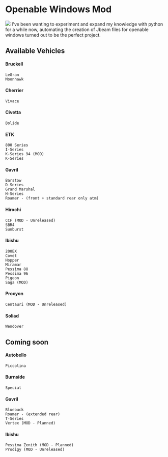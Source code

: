 # Openable Windows Mod
![](https://www.beamng.com/attachments/beamngdrivex642021-12-0704-03-35-png.860583/)
I've been wanting to experiment and expand my knowledge with python for a while now, automating the creation of Jbeam files for openable windows turned out to be the perfect project.
## Available Vehicles
#### Bruckell
	LeGran
	Moonhawk
#### Cherrier
	Vivace
#### Civetta
	Bolide
#### ETK
	800 Series
	I-Series
	K-Series 94 (MOD)
	K-Series
#### Gavril
	Barstow
	D-Series
	Grand Marshal
	H-Series
	Roamer - (front + standard rear only atm)
#### Hirochi
	CCF (MOD - Unreleased)
	SBR4
	Sunburst
#### Ibishu
	200BX
	Covet
	Hopper
	Miramar
	Pessima 88
	Pessima 96
	Pigeon
	Saga (MOD)
#### Procyon
	Centauri (MOD - Unreleased)
#### Soliad
	Wendover
## Coming soon
#### Autobello
	Piccolina
#### Burnside
	Special
#### Gavril
	Bluebuck
	Roamer - (extended rear)
	T-Series
	Vertex (MOD - Planned)
#### Ibishu
	Pessima Zenith (MOD - Planned)
	Prodigy (MOD - Unreleased)
